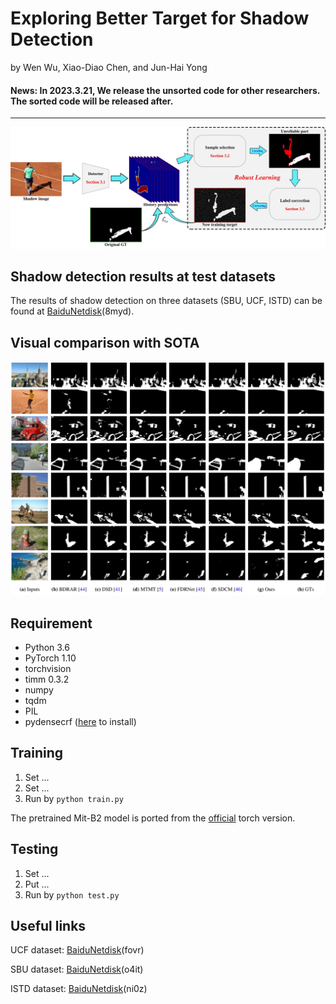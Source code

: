 # Exploring Better Target for Shadow Detection
by Wen Wu, Xiao-Diao Chen, and Jun-Hai Yong

#### News: In 2023.3.21, We release the unsorted code for other researchers. The sorted code will be released after.

***
![RSD](figs/overview.jpg)

## Shadow detection results at test datasets
The results of shadow detection on three datasets (SBU, UCF, ISTD) can be found at [BaiduNetdisk](https://pan.baidu.com/s/1v3yflIR3kn6QyC1OLzl_eQ)(8myd).

## Visual comparison with SOTA
![result](figs/result.png)

## Requirement
* Python 3.6
* PyTorch 1.10
* torchvision
* timm 0.3.2
* numpy
* tqdm
* PIL
* pydensecrf ([here](https://github.com/Andrew-Qibin/dss_crf) to install)

## Training
1. Set ...
2. Set ...
3. Run by ```python train.py```

The pretrained Mit-B2 model is ported from the [official](https://github.com/NVlabs/SegFormer) torch version.

## Testing
1. Set ...
2. Put ...
2. Run by ```python test.py```

## Useful links
UCF dataset: [BaiduNetdisk](https://pan.baidu.com/s/1xijuxXullcGNkMkFK_reUQ)(fovr)

SBU dataset: [BaiduNetdisk](https://pan.baidu.com/s/19-k2aZUXnQOlwkcgROb3hA)(o4it)

ISTD dataset: [BaiduNetdisk](https://pan.baidu.com/s/1AwjUwTVRZJSWTYiSGUpJAw)(ni0z)


